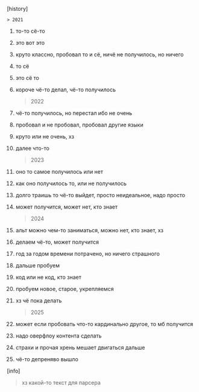 [history]

    > 2021

1. то-то сё-то
2. это вот это
3. круто классно, пробовал то и сё, ничё не получилось, но ничего
4. то сё
5. это сё то
6. короче чё-то делал, чё-то получилось

   > 2022

7. чё-то получилось, но перестал ибо не очень
8. пробовал и не пробовал, пробовал другие языки
9. круто или не очень, хз
10. далее что-то

    > 2023

11. оно то самое получилось или нет
12. как оно получилось то, или не получилось
13. долго траишь то чё-то выйдет, просто неидеальное, надо просто
14. может получится, может нет, кто знает

    > 2024

15. альт можно чем-то заниматься, можно нет, кто знает, хз
16. делаем чё-то, может получится
17. год за годом времени потрачено, но ничего страшного
18. дальше пробуем
19. код или не код, кто знает
20. пробуем новое, старое, укрепляемся
21. хз чё пока делать

    > 2025

22. может если пробовать что-то кардинально другое, то мб получится
23. надо оверфлоу контента сделать
24. страхи и прочая хрень мешает двигаться дальше
25. чё-то депреняво вышло

[info]

> хз какой-то текст для парсера
